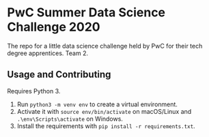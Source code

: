 # PwC Summer Data Science Challenge 2020

The repo for a little data science challenge held by PwC for their tech degree apprentices.
Team 2.

## Usage and Contributing

Requires Python 3.

1. Run `python3 -m venv env` to create a virtual environment.
2. Activate it with `source env/bin/activate` on macOS/Linux and `.\env\Scripts\activate` on Windows.
3. Install the requirements with `pip install -r requirements.txt`.